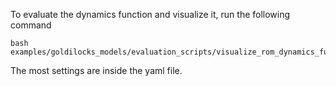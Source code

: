 To evaluate the dynamics function and visualize it, run the following command
```
bash examples/goldilocks_models/evaluation_scripts/visualize_rom_dynamics_function/run_eval_rom_dynamics_function.bash
```

The most settings are inside the yaml file.
